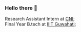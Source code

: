 ### Hello there 👋

Research Assistant Intern at [CNI](https://cni.iisc.ac.in/);<br>
Final Year B.tech at [IIIT Guwahati](https://www.iiitg.ac.in/);<br>

